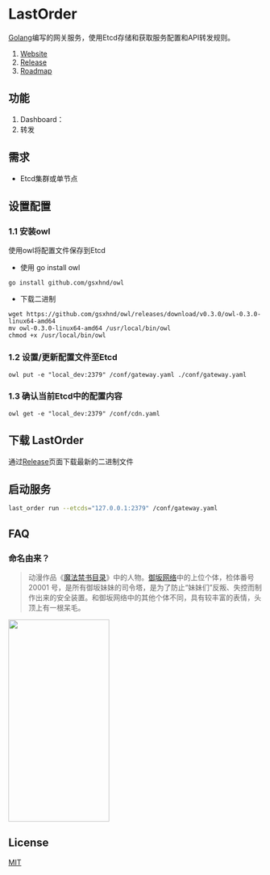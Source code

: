 # LastOrder

[Golang](https://github.com/golang/go)编写的网关服务，使用Etcd存储和获取服务配置和API转发规则。

1. [Website]()
2. [Release](https://github.com/MisakaSystem/LastOrder/releases)
3. [Roadmap](https://github.com/MisakaSystem/roadmap)

## 功能

1. Dashboard：
2. 转发

## 需求
- Etcd集群或单节点

## 设置配置
### 1.1 安装owl
使用owl将配置文件保存到Etcd
- 使用 go install owl
```shell script
go install github.com/gsxhnd/owl
```
- 下载二进制
```shell script
wget https://github.com/gsxhnd/owl/releases/download/v0.3.0/owl-0.3.0-linux64-amd64
mv owl-0.3.0-linux64-amd64 /usr/local/bin/owl
chmod +x /usr/local/bin/owl
```

### 1.2 设置/更新配置文件至Etcd
```shell script
owl put -e "local_dev:2379" /conf/gateway.yaml ./conf/gateway.yaml
```

### 1.3 确认当前Etcd中的配置内容
```shell script
owl get -e "local_dev:2379" /conf/cdn.yaml
```

## 下载 LastOrder
通过[Release](https://github.com/MisakaSystem/LastOrder/releases)页面下载最新的二进制文件

## 启动服务
```bash
last_order run --etcds="127.0.0.1:2379" /conf/gateway.yaml
```

## FAQ

### 命名由来？

> 动漫作品《[魔法禁书目录](https://baike.baidu.com/item/魔法禁书目录/25423)》中的人物。[御坂网络](https://baike.baidu.com/item/御坂网络/8582829?fr=aladdin)中的上位个体，检体番号 20001 号，是所有御坂妹妹的司令塔，是为了防止“妹妹们”反叛、失控而制作出来的安全装置。和御坂网络中的其他个体不同，具有较丰富的表情，头顶上有一根呆毛。

<img src="https://gss2.bdstatic.com/-fo3dSag_xI4khGkpoWK1HF6hhy/baike/c0%3Dbaike150%2C5%2C5%2C150%2C50/sign=609b31fe047b020818c437b303b099b6/bf096b63f6246b6002aeab2fe5f81a4c500fa2cc.jpg" width="200" height="400" />

## License

[MIT](https://tldrlegal.com/license/mit-license)
